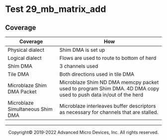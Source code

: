 # Test 29_mb_matrix_add
## Coverage

| Coverage | How |
| -------- | --- |
| Physical dialect | Shim DMA is set up |
| Logical dialect  | Flows are used to route to bottom of herd |
| Shim DMA | 3 channels used |
| Tile DMA | Both directions used in tile DMA | 
| Microblaze Shim DMA Packet| Microblaze Shim ND DMA memcpy packet used to program Shim DMA. 4D DMA copy used to push data in/out of the herd |\
| Microblaze Simultaneous Shim DMA| Microblaze interleaves buffer descriptors as necessary for channels that are stalled. |

-----

<p align="center">Copyright&copy; 2019-2022 Advanced Micro Devices, Inc. All rights reserved.</p>